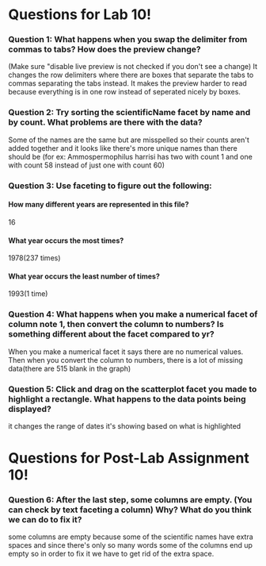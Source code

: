 # Questions for Lab 10!

### Question 1: What happens when you swap the delimiter from commas to tabs? How does the preview change? 
(Make sure "disable live preview is not checked if you don't see a change)
It changes the row delimiters where there are boxes that separate the tabs to commas separating the tabs instead. It makes the preview harder to read because everything is in one row instead of seperated nicely by boxes.

### Question 2: Try sorting the scientificName facet by name and by count. What problems are there with the data?
Some of the names are the same but are misspelled so their counts aren't added together and it looks like there's more unique names than there should be (for ex: Ammospermophilus harrisi has two with count 1 and one with count 58 instead of just one with count 60)

### Question 3: Use faceting to figure out the following:
#### How many different years are represented in this file?
16
#### What year occurs the most times?
1978(237 times)
#### What year occurs the least number of times?
1993(1 time)

### Question 4: What happens when you make a numerical facet of column note 1, then convert the column to numbers? Is something different about the facet compared to yr?
When you make a numerical facet it says there are no numerical values. Then when you convert the column to numbers, there is a lot of missing data(there are 515 blank in the graph)

### Question 5: Click and drag on the scatterplot facet you made to highlight a rectangle. What happens to the data points being displayed?
it changes the range of dates it's showing based on what is highlighted

# Questions for Post-Lab Assignment 10!

### Question 6: After the last step, some columns are empty. (You can check by text faceting a column) Why? What do you think we can do to fix it?
some columns are empty because some of the scientific names have extra spaces and since there's only so many words some of the columns end up empty so in order to fix it we have to get rid of the extra space. 